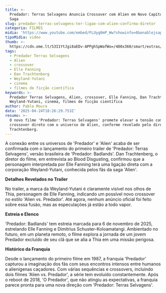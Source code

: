 ```yaml
---
title: >-
  Predador: Terras Selvagens Anuncia Crossover com Alien em Novo Capítulo da
  Saga
slug: predador-terras-selvagens-ter-ligao-com-alien-confirma-diretor
categoria: FILMES
midia: 'https://www.youtube.com/embed/FLUyg0mP_Ww?showinfo=0&enablejsapi=1'
tipoMidia: video
thumb: >-
  https://cdn.ome.lt/S3I1YtJgi8aEDv-APPghSpWafWo=/480x360/smart/extras/conteudos/Predator-Badlands-Elle-Fanning-Trailer.webp
tags:
  - Predador Terras Selvagens
  - Alien
  - crossover
  - Elle Fanning
  - Dan Trachtenberg
  - Weyland-Yutani
  - cinema
  - filmes de ficção científica
keywords: >-
  Predador Terras Selvagens, Alien, crossover, Elle Fanning, Dan Trachtenberg,
  Weyland-Yutani, cinema, filmes de ficção científica
author: Pablo Moura
data: '2025-04-24T18:26:29.753Z'
resumo: >-
  O novo filme 'Predador: Terras Selvagens' promete elevar a tensão com um
  crossover direto com o universo de Alien, conforme revelado pelo diretor Dan
  Trachtenberg.
---
```


A conexão entre os universos de 'Predador' e 'Alien' acaba de ser confirmada com o lançamento do primeiro trailer de 'Predador: Terras Selvagens', versão brasileira de 'Predador: Badlands'. Dan Trachtenberg, o diretor do filme, em entrevista ao Blood Disgusting, confirmou que a personagem interpretada por Elle Fanning terá uma ligação direta com a corporação Weyland-Yutani, conhecida pelos fãs da saga 'Alien'. 

**Detalhes Revelados no Trailer**

No trailer, a marca da Weyland-Yutani é claramente visível nos olhos de Thia, personagem de Elle Fanning, indicando um possível novo crossover no estilo 'Alien vs. Predador'. Até agora, nenhum anúncio oficial foi feito sobre essa fusão, mas as especulações já estão a todo vapor. 

**Estreia e Elenco**

'Predador: Badlands' tem estreia marcada para 6 de novembro de 2025, estrelando Elle Fanning e Dimitrius Schuster-Koloamatangi. Ambientado no futuro, em um planeta remoto, o filme explora a jornada de um jovem Predador excluído de seu clã que se alia a Thia em uma missão perigosa. 

**Histórico da Franquia**

Desde o lançamento do primeiro filme em 1987, a franquia 'Predador' capturou a imaginação dos fãs com seus encontros intensos entre humanos e alienígenas caçadores. Com várias sequências e crossovers, incluindo dois filmes 'Alien vs. Predador', a série tem evoluído constantemente. Após o reboot de 2018, 'O Predador', que não atingiu as expectativas, a franquia parece pronta para uma nova direção com 'Predador: Terras Selvagens'.

